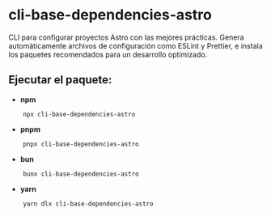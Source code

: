 # cli-base-dependencies-astro

CLI para configurar proyectos Astro con las mejores prácticas. Genera automáticamente archivos de configuración como ESLint y Prettier, e instala los paquetes recomendados para un desarrollo optimizado.

## Ejecutar el paquete:

- **npm**

```
    npx cli-base-dependencies-astro
```

- **pnpm**

```
    pnpx cli-base-dependencies-astro
```

- **bun**

```
    bunx cli-base-dependencies-astro
```

- **yarn**

```
    yarn dlx cli-base-dependencies-astro
```
